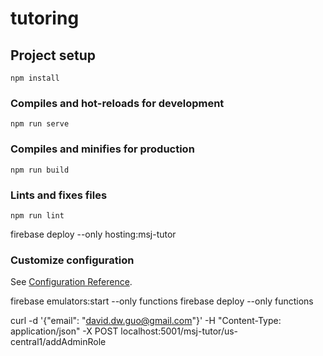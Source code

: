# tutoring

## Project setup
```
npm install
```

### Compiles and hot-reloads for development
```
npm run serve
```

### Compiles and minifies for production
```
npm run build
```

### Lints and fixes files
```
npm run lint
```

firebase deploy --only hosting:msj-tutor

### Customize configuration
See [Configuration Reference](https://cli.vuejs.org/config/).

firebase emulators:start --only functions
firebase deploy --only functions

curl -d '{"email": "david.dw.guo@gmail.com"}' -H "Content-Type: application/json" -X POST localhost:5001/msj-tutor/us-central1/addAdminRole
